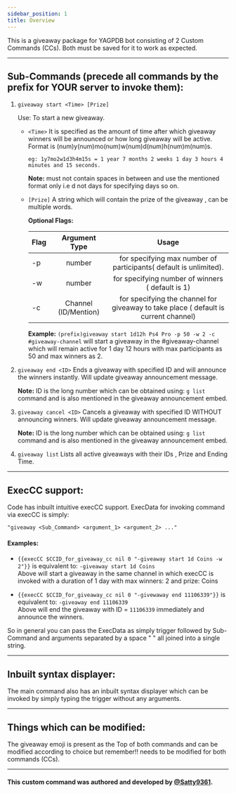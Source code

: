 ```yaml
---
sidebar_position: 1
title: Overview
---
```


This is a giveaway package for YAGPDB bot consisting of 2 Custom Commands (CCs). Both must be saved for it to work as expected.

---

## Sub-Commands (precede all commands by the prefix for YOUR server to invoke them):

1. `giveaway start <Time> [Prize]`

   Use: To start a new giveaway.

   - `<Time>` It is specified as the amount of time after which giveaway winners will be announced or how long giveaway will be active.  
     Format is (num)y(num)mo(num)w(num)d(num)h(num)m(num)s.

     ```
     eg: 1y7mo2w1d3h4m15s = 1 year 7 months 2 weeks 1 day 3 hours 4 minutes and 15 seconds.
     ```

     **Note:** must not contain spaces in between and use the mentioned format only i.e d not days for specifying days so on.

   - `[Prize]` A string which will contain the prize of the giveaway , can be multiple words.

     **Optional Flags:**

     | Flag |    Argument Type     |                                        Usage                                        |
     | ---- | :------------------: | :---------------------------------------------------------------------------------: |
     | -p   |        number        |          for specifying max number of participants( default is unlimited).          |
     | -w   |        number        |                  for specifying number of winners ( default is 1)                   |
     | -c   | Channel (ID/Mention) | for specifying the channel for giveaway to take place ( default is current channel) |

     **Example:** `(prefix)giveaway start 1d12h Ps4 Pro -p 50 -w 2 -c #giveaway-channel` will start a giveaway in the #giveaway-channel which will remain active for 1 day 12 hours with max participants as 50 and max winners as 2.

2. `giveaway end <ID>`
   Ends a giveaway with specified ID and will announce the winners instantly. Will update giveaway announcement message.

   **Note:** ID is the long number which can be obtained using: `g list` command and is also mentioned in the giveaway announcement embed.

3. `giveaway cancel <ID>`
   Cancels a giveaway with specified ID WITHOUT announcing winners. Will update giveaway announcement message.

   **Note:** ID is the long number which can be obtained using: `g list` command and is also mentioned in the giveaway announcement embed.

4. `giveaway list`
   Lists all active giveaways with their IDs , Prize and Ending Time.

---

## ExecCC support:

Code has inbuilt intuitive execCC support. ExecData for invoking command via execCC is simply:

```
"giveaway <Sub_Command> <argument_1> <argument_2> ..."
```

#### Examples:

- `{{execCC $CCID_for_giveaway_cc nil 0 "-giveaway start 1d Coins -w 2"}}` is equivalent to: `-giveaway start 1d Coins`  
   Above will start a giveaway in the same channel in which execCC is invoked with a duration of 1 day with max winners: 2 and prize: Coins

- `{{execCC $CCID_for_giveaway_cc nil 0 "-givewaway end 11106339"}}` is equivalent to: `-giveaway end 11106339`  
   Above will end the giveaway with ID = `11106339` immediately and announce the winners.

So in general you can pass the ExecData as simply trigger followed by Sub-Command and arguments separated by a space " " all joined into a single string.

---

## Inbuilt syntax displayer:

The main command also has an inbuilt syntax displayer which can be invoked by simply typing the trigger without any arguments.

---

## Things which can be modified:

The giveaway emoji is present as the Top of both commands and can be modified according to choice but remember!! needs to be modified for both commands (CCs).

---

#### This custom command was authored and developed by [@Satty9361](https://github.com/Satty9361).
